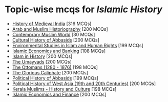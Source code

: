 # Topic-wise mcqs for *Islamic History*

- [History of Medieval India](https://mcqmate.com/topic/history-of-medieval-india) [316 MCQs]
- [Arab and Muslim Historiography](https://mcqmate.com/topic/arab-and-muslim-historiography) [200 MCQs]
- [Contemprary Muslim World](https://mcqmate.com/topic/contemprary-muslim-world) [30 MCQs]
- [Cultural History of Abbasids](https://mcqmate.com/topic/cultural-history-of-abbasids) [200 MCQs]
- [Environmental Studies in Islam and Human Rights](https://mcqmate.com/topic/environmental-studies-in-islam-and-human-rights) [199 MCQs]
- [Islamic Economics and Banking](https://mcqmate.com/topic/islamic-economics-and-banking) [108 MCQs]
- [Islam in History](https://mcqmate.com/topic/islam-in-history) [200 MCQs]
- [The Umayyads](https://mcqmate.com/topic/the-umayyads) [200 MCQs]
- [The Ottomans \(1280 \- 1876\)](https://mcqmate.com/topic/the-ottomans-1280-1876) [198 MCQs]
- [The Glorious Caliphate](https://mcqmate.com/topic/the-glorious-caliphate) [200 MCQs]
- [Political History of Abbasids](https://mcqmate.com/topic/political-history-of-abbasids) [199 MCQs]
- [Political History of West Asia \(19th and 20th Centuries\)](https://mcqmate.com/topic/political-history-of-west-asia-19th-and-20th-centuries) [200 MCQs]
- [Kerala Muslims \- History and Culture](https://mcqmate.com/topic/kerala-muslims-history-and-culture) [198 MCQs]
- [Islamic Economics and Finance](https://mcqmate.com/topic/islamic-economics-and-finance) [200 MCQs]
